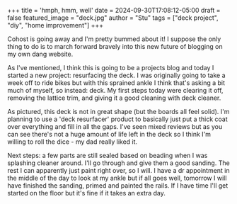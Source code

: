 +++
title = 'hmph, hmm, well'
date = 2024-09-30T17:08:12-05:00
draft = false
featured_image = "deck.jpg"
author = "Stu"
tags = ["deck project", "diy", "home improvement"]
+++

Cohost is going away and I'm pretty bummed about it! I suppose the only thing to do is to march forward bravely into this new future of blogging on my own dang website.

As I've mentioned, I think this is going to be a projects blog and today I started a new project: resurfacing the deck. I was originally going to take a week off to ride bikes but with this sprained ankle I think that's asking a bit much of myself, so instead: deck. My first steps today were clearing it off, removing the lattice trim, and giving it a good cleaning with deck cleaner.

As pictured, this deck is not in great shape (but the boards all feel solid). I'm planning to use a 'deck resurfacer' product to basically just put a thick coat over everything and fill in all the gaps. I've seen mixed reviews but as you can see there's not a huge amount of life left in the deck so I think I'm willing to roll the dice - my dad really liked it.

Next steps: a few parts are still sealed based on beading when I was splashing cleaner around. I'll go through and give them a good sanding. The rest I can apparently just paint right over, so I will. I have a dr appointment in the middle of the day to look at my ankle but if all goes well, tomorrow I will have finished the sanding, primed and painted the rails. If I have time I'll get started on the floor but it's fine if it takes an extra day.